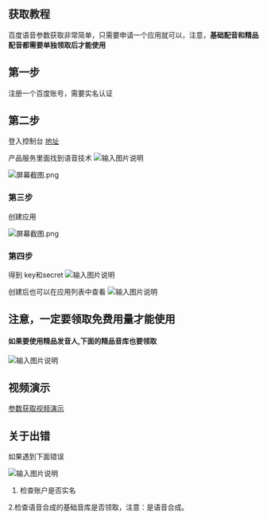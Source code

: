 ## 获取教程

百度语音参数获取非常简单，只需要申请一个应用就可以，注意，**基础配音和精品配音都需要单独领取后才能使用**


## 第一步
注册一个百度账号，需要实名认证

## 第二步 
登入控制台
[地址](https://ai.baidu.com/)

产品服务里面找到语音技术
![输入图片说明](https://images.gitee.com/uploads/images/2020/0821/093554_d78212ee_1093073.png "屏幕截图.png")

![](https://images.gitee.com/uploads/images/2020/0821/093533_1787ffa8_1093073.png "屏幕截图.png")

### 第三步
创建应用

![](https://images.gitee.com/uploads/images/2020/0821/093839_b76a0214_1093073.png "屏幕截图.png")

### 第四步
得到 key和secret
![输入图片说明](https://images.gitee.com/uploads/images/2020/0821/093941_82cda57b_1093073.png "屏幕截图.png")

创建后也可以在应用列表中查看
![输入图片说明](https://images.gitee.com/uploads/images/2020/0821/094036_6faadb17_1093073.png "屏幕截图.png")


## 注意，一定要领取免费用量才能使用

#### 如果要使用精品发音人,下面的精品音库也要领取
![输入图片说明](https://images.gitee.com/uploads/images/2020/0923/125622_f911aff3_1093073.png "屏幕截图.png")


## 视频演示

[参数获取视频演示](https://www.bilibili.com/video/BV1fT4y157Kv/)


## 关于出错
如果遇到下面错误

![输入图片说明](https://images.gitee.com/uploads/images/2020/0923/125435_8de65bca_1093073.png "屏幕截图.png")


1. 检查账户是否实名

2.检查语音合成的基础音库是否领取，注意：是语音合成。





